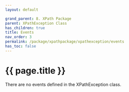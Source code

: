 ```yaml
---
layout: default

grand_parent: 8. XPath Package
parent: XPathException Class
has_children: true
title: Events
nav_order: 3
permalink: /package/xpathpackage/xpathexception/events
has_toc: false
---
```

# {{ page.title }}

There are no events defined in the XPathException class.